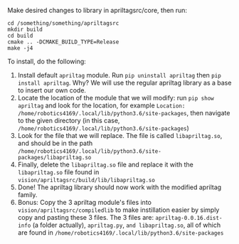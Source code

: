Make desired changes to library in apriltagsrc/core, then run:

    cd /something/something/apriltagsrc
    mkdir build
    cd build
    cmake .. -DCMAKE_BUILD_TYPE=Release
    make -j4

To install, do the following:

1) Install default `apriltag` module. Run `pip uninstall apriltag` then `pip install apriltag`. Why? We will use the regular apriltag library as a base to insert our own code.
2) Locate the location of the module that we will modify: run `pip show apriltag` and look for the location, for example `Location: /home/robotics4169/.local/lib/python3.6/site-packages`, then navigate to the given directory (in this case, `/home/robotics4169/.local/lib/python3.6/site-packages`)
3) Look for the file that we will replace. The file is called `libapriltag.so`, and should be in the path `/home/robotics4169/.local/lib/python3.6/site-packages/libapriltag.so`
4) Finally, delete the `libapriltag.so` file and replace it with the `libapriltag.so` file found in `vision/apriltagsrc/build/lib/libapriltag.so`
5) Done! The apriltag library should now work with the modified apriltag family. 
6) Bonus: Copy the 3 apriltag module's files into `vision/apriltagsrc/compiledlib` to make instillation easier by simply copy and pasting these 3 files. The 3 files are: `apriltag-0.0.16.dist-info` (a folder actually), `apriltag.py`, `and libapriltag.so`, all of which are found in `/home/robotics4169/.local/lib/python3.6/site-packages`
